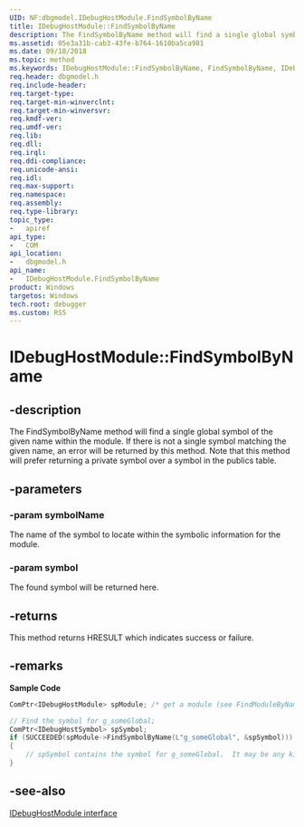 ```yaml
---
UID: NF:dbgmodel.IDebugHostModule.FindSymbolByName
title: IDebugHostModule::FindSymbolByName
description: The FindSymbolByName method will find a single global symbol of the given name within the module. 
ms.assetid: 05e3a31b-cab3-43fe-b764-1610ba5ca981
ms.date: 09/18/2018
ms.topic: method
ms.keywords: IDebugHostModule::FindSymbolByName, FindSymbolByName, IDebugHostModule.FindSymbolByName, IDebugHostModule::FindSymbolByName, IDebugHostModule.FindSymbolByName
req.header: dbgmodel.h
req.include-header:
req.target-type:
req.target-min-winverclnt:
req.target-min-winversvr:
req.kmdf-ver:
req.umdf-ver:
req.lib:
req.dll:
req.irql: 
req.ddi-compliance:
req.unicode-ansi:
req.idl:
req.max-support:
req.namespace:
req.assembly:
req.type-library: 
topic_type: 
-	apiref
api_type: 
-	COM
api_location: 
-	dbgmodel.h
api_name: 
-	IDebugHostModule.FindSymbolByName
product: Windows
targetos: Windows
tech.root: debugger
ms.custom: RS5
---
```


# IDebugHostModule::FindSymbolByName


## -description

The FindSymbolByName method will find a single global symbol of the given name within the module. If there is not a single symbol matching the given name, an error will be returned by this method. Note that this method will prefer returning a private symbol over a symbol in the publics table. 

## -parameters

### -param symbolName
The name of the symbol to locate within the symbolic information for the module.

### -param symbol
The found symbol will be returned here.


## -returns
This method returns HRESULT which indicates success or failure.

## -remarks

**Sample Code**

```cpp
ComPtr<IDebugHostModule> spModule; /* get a module (see FindModuleByName) */

// Find the symbol for g_someGlobal;
ComPtr<IDebugHostSymbol> spSymbol;
if (SUCCEEDED(spModule->FindSymbolByName(L"g_someGlobal", &spSymbol)))
{
    // spSymbol contains the symbol for g_someGlobal.  It may be any kind of symbol.
}
```

## -see-also

[IDebugHostModule interface](nn-dbgmodel-idebughostmodule.md)
